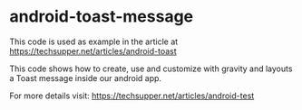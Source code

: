 # android-toast-message
This code is used as example in the article at https://techsupper.net/articles/android-toast

This code shows how to create, use and customize with gravity and layouts a Toast message inside our android app.

For more details visit: https://techsupper.net/articles/android-test
